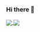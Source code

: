 ### Hi there 👋

<!--
**brunoocal/brunoocal** is a ✨ _special_ ✨ repository because its `README.md` (this file) appears on your GitHub profile.

Here are some ideas to get you started:

- 🔭 I’m currently working on ...
- 🌱 I’m currently learning ...
- 👯 I’m looking to collaborate on ...
- 🤔 I’m looking for help with ...
- 💬 Ask me about ...
- 📫 How to reach me: ...
- 😄 Pronouns: ...
- ⚡ Fun fact: ...
-->
<a href="https://github.com/brunoocal/github-readme-stats">
  <img align="center" src="https://github-readme-stats.vercel.app/api?username=brunoocal&show_icons=true&theme=prussian" />
</a>
 <img align="center" src="https://github-readme-stats.vercel.app/api/top-langs/?username=brunoocal)" />
